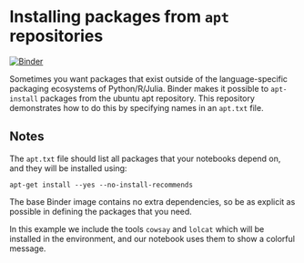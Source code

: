# Installing packages from `apt` repositories

[![Binder](https://mybinder.org/badge.svg)](https://mybinder.org/v2/gh/imrankhan770707/apt_install/tree/master/HEAD)

Sometimes you want packages that exist outside of the language-specific packaging
ecosystems of Python/R/Julia. Binder makes it possible to `apt-install` packages
from the ubuntu apt repository. This repository demonstrates how to do this by specifying
names in an `apt.txt` file.

## Notes
The `apt.txt` file should list all packages that your notebooks
depend on, and they will be installed using:

```
apt-get install --yes --no-install-recommends
```

The base Binder image contains no extra dependencies, so be as
explicit as possible in defining the packages that you need.

In this example we include the tools `cowsay` and `lolcat` which will be installed in
the environment, and our notebook uses them to show a colorful message.
